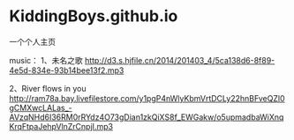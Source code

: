 # KiddingBoys.github.io
一个个人主页

music：
1、未名之歌 http://d3.s.hjfile.cn/2014/201403_4/5ca138d6-8f89-4e5d-834e-93b14bee13f2.mp3

2、River flows in you http://ram78a.bay.livefilestore.com/y1pgP4nWlyKbmVrtDCLy22hnBFveQZl0gCMXwcLALas_-AVzqNHd6I36RM0rRYdz4O73gDian1zkQiXS8f_EWGakw/o5upmadbaWiXnqKrqFtpaJehpVlnZrCnpjI.mp3

